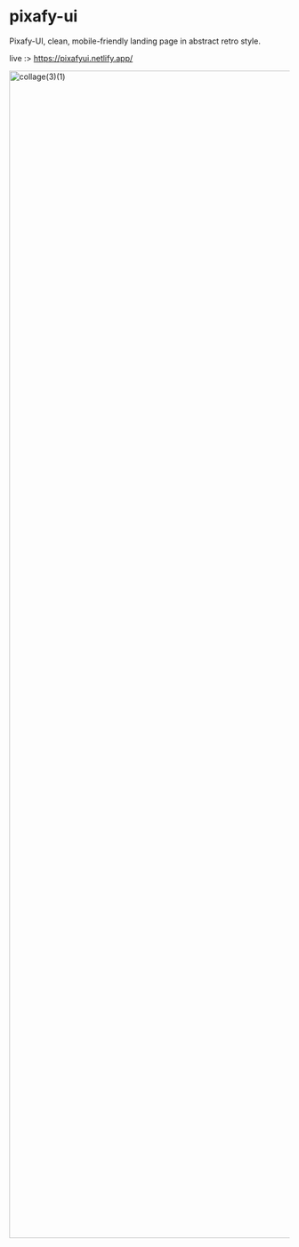 # pixafy-ui
Pixafy-UI, clean, mobile-friendly landing page in abstract retro style.

live :> https://pixafyui.netlify.app/

<img width="4000" height="2100" alt="collage(3)(1)" src="https://github.com/user-attachments/assets/f97f396c-2634-498d-99eb-6a1c05080506" />
